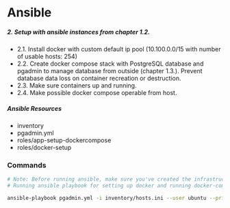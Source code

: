 # Ansible

##### 2. Setup with ansible instances from chapter 1.2.
 - 2.1. Install docker with custom default ip pool (10.100.0.0/15 with number of usable hosts: 254)
 - 2.2. Create docker compose stack with PostgreSQL database and pgadmin to manage database from outside (chapter 1.3.). Prevent database data loss on container recreation or destruction.
 - 2.3. Make sure containers up and running.
 - 2.4. Make possible docker compose operable from host.
##### Ansible Resources
  - inventory 
  - pgadmin.yml
  - roles/app-setup-dockercompose
  - roles/docker-setup

### Commands

```sh
# Note: Before running ansible, make sure you've created the infrastructure with terraform and terraform creates the inventory file at inventory/hosts.ini
# Running ansible playbook for setting up docker and running docker-compose with pgadmin and postgres services

ansible-playbook pgadmin.yml -i inventory/hosts.ini --user ubuntu --private-key /path/to/key/eistestweb.pem
```
